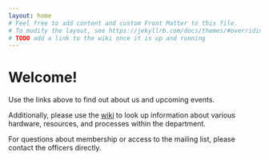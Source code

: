 ```yaml
---
layout: home
# Feel free to add content and custom Front Matter to this file.
# To modify the layout, see https://jekyllrb.com/docs/themes/#overriding-theme-defaults
# TODO add a link to the wiki once it is up and running
---
```


# Welcome!

Use the links above to find out about us and upcoming events.

Additionally, please use the [wiki](http://wiki.osu-rgsa.org) to look up information about various hardware, resources, and processes within
the department.


For questions about membership or access to the mailing list, please contact the officers directly.